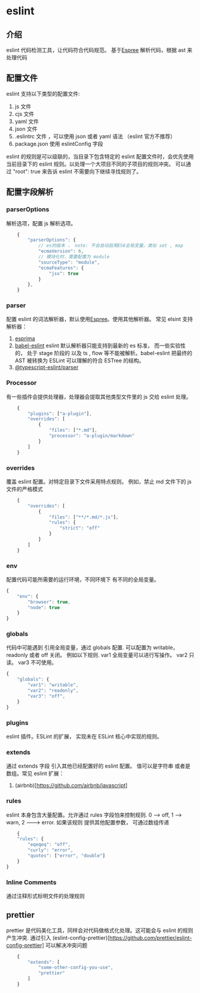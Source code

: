 # eslint

## 介绍

eslint 代码检测工具，让代码符合代码规范。
基于[Espree](https://github.com/eslint/espree) 解析代码，根据 ast 来处理代码

## 配置文件

eslint 支持以下类型的配置文件:

1. js 文件
2. cjs 文件
3. yaml 文件
4. json 文件
5. .eslintrc 文件 ，可以使用 json 或者 yaml 语法 （eslint 官方不推荐）
6. package.json 使用 eslintConfig 字段

eslint 的规则是可以级联的，当目录下包含特定的 eslint 配置文件时，会优先使用当前目录下的 eslint 规则。以处理一个大项目不同的子项目的规则冲突。
可以通过 "root": true 来告诉 eslint 不需要向下继续寻找规则了。

## 配置字段解析

### parserOptions

解析选项，配置 js 解析选项。

```javascript
    {
        "parserOptions": {
            // es的版本 ， note: 不会自动启用ES6全局变量。类似 set , map
            "ecmaVersion": 6,
            // 模块化时，需要配置为 module
            "sourceType": "module",
            "ecmaFeatures": {
                "jsx": true
            }
        },
    }
```

### parser

配置 eslint 的词法解析器，默认使用[Espree](https://github.com/eslint/espree)。使用其他解析器。 常见 elsint 支持解析器：

1. [esprima](https://github.com/jquery/esprima)
2. [babel-eslint](https://github.com/babel/babel-eslint) eslint 默认解析器只能支持到最新的 es 标准， 而一些实验性的， 处于 stage 阶段的 以及
   ts , flow 等不能被解析。babel-eslint 把最终的 AST 被转换为 ESLint 可以理解的符合 ESTree 的结构。
3. [@typescript-eslint/parser](https://github.com/typescript-eslint/typescript-eslint#readme)

### Processor

有一些插件会提供处理器，处理器会提取其他类型文件里的 js 交给 eslint 处理。

```javascript
    {
        "plugins": ["a-plugin"],
        "overrides": [
            {
                "files": ["*.md"],
                "processor": "a-plugin/markdown"
            }
        ]
    }
```

### overrides

覆盖 eslint 配置。对特定目录下文件采用特点规则。 例如，禁止 md 文件下的 js 文件的严格模式

```javascript
    {
        "overrides": [
            {
                "files": ["**/*.md/*.js"],
                "rules": {
                    "strict": "off"
                }
            }
        ]
    }
```

### env

配置代码可能所需要的运行环境，不同环境下 有不同的全局变量。

```javascript
{
    "env": {
        "browser": true,
        "node": true
    }
}
```

### globals

代码中可能遇到 引用全局变量，通过 globals 配置. 可以配置为 writable， readonly 或者 off 关闭。
例如以下规则. var1 全局变量可以进行写操作。 var2 只读。 var3 不可使用。

```javascript
{
    "globals": {
        "var1": "writable",
        "var2": "readonly",
        "var3": "off",
    }
}
```

### plugins

eslint 插件。ESLint 的扩展， 实现未在 ESLint 核心中实现的规则。

### extends

通过 extends 字段 引入其他已经配置好的 eslint 配置。 值可以是字符串 或者是数组。常见 eslint 扩展：

1. (airbnb)[https://github.com/airbnb/javascript]

### rules

eslint 本身包含大量配置。允许通过 rules 字段怕来控制规则. 0 --> off, 1 --> warn, 2 ---> error. 如果该规则 提供其他配置参数， 可通过数组传递

```javascript
    {
    "rules": {
        "eqeqeq": "off",
        "curly": "error",
        "quotes": ["error", "double"]
    }
}
```

### Inline Comments

通过注释形式标明文件的处理规则

## prettier

prettier 是代码美化工具，同样会对代码做格式化处理。这可能会与 eslint 的规则产生冲突. 通过引入 (eslint-config-prettier)[https://github.com/prettier/eslint-config-prettier]
可以解决冲突问题

```javascript
    {
        "extends": [
            "some-other-config-you-use",
            "prettier"
        ]
    }
```
